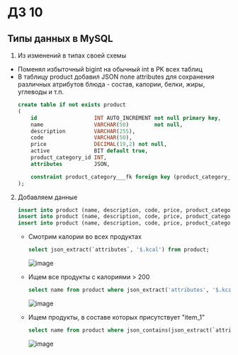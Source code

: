 # ДЗ 10

## Типы данных в MySQL 

1. Из изменений в типах своей схемы
  - Поменял избыточный bigint на обычный int в PK всех таблиц
  - В таблицу product добавил JSON поле attributes для сохранения различных атрибутов блюда - состав, калории, белки, жиры, углеводы и т.п.
    ```sql
    create table if not exists product
    (
        id                  INT AUTO_INCREMENT not null primary key,
        name                VARCHAR(50)        not null,
        description         VARCHAR(255),
        code                VARCHAR(50),
        price               DECIMAL(19,2) not null,
        active              BIT default true,
        product_category_id INT,
        attributes          JSON,

        constraint product_category___fk foreign key (product_category_id) references product_category (id)
    );
    ```
2. Добавляем данные
    ```sql
    insert into product (name, description, code, price, product_category_id, attributes) values ('product_0', 'description_0', 'code_0', 4.20, 1,JSON_OBJECT("composition", JSON_ARRAY("item_0" , "item_1" , "item_2" , "item_3"), "kcal", 300 , "weight", 500 , "proteins" , 30, "fat", 10, "carbs",20));
    insert into product (name, description, code, price, product_category_id, attributes) values ('product_1', 'description_1', 'code_1', 4.21, 1,JSON_OBJECT("composition", JSON_ARRAY("item_4" , "item_5" , "item_6" , "item_7"), "kcal", 200 , "weight", 300 , "proteins" , 20, "fat", 30,"carbs",50));
    insert into product (name, description, code, price, product_category_id, attributes) values ('product_2', 'description_2', 'code_2', 4.22, 1,JSON_OBJECT("composition", JSON_ARRAY("item_8" , "item_1" , "item_9" , "item_5"), "kcal", 500 , "weight", 600 , "proteins" , 50, "fat", 60,"carbs",70));
    ```
    - Смотрим калории во всех продуктах
      ```sql
      select json_extract(`attributes`, '$.kcal') from product;
      ```
      ![image](https://user-images.githubusercontent.com/41448520/169899760-0647a8d2-618f-4de8-a580-3767234ad700.png)

    - Ищем все продукты с калориями > 200
      ```sql
      select name from product where json_extract('attributes', '$.kcal') > 200;
      ```
      ![image](https://user-images.githubusercontent.com/41448520/169899788-075d9e89-5f11-42e2-ae18-258b7b32b4f0.png)
    - Ищем продукты, в составе которых присутствует "item_1"
      ```sql
      select name from product where json_contains(json_extract(`attributes`, '$.composition'), '"item_1"');
      ```
      ![image](https://user-images.githubusercontent.com/41448520/169899993-70f432c0-fbd7-41ea-bad2-135e9bd32219.png)

      

